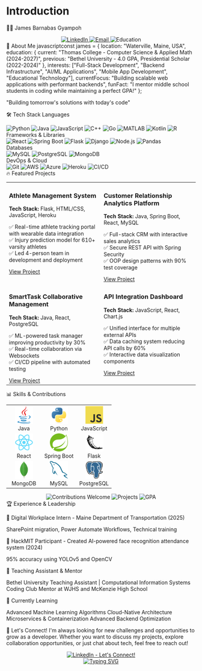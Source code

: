 # Introduction



👨‍💻 James Barnabas Gyampoh
<div align="center">
  <a href="https://www.linkedin.com/in/james-barnabas-gyampoh/">
    <img src="https://img.shields.io/badge/LinkedIn-0077B5?style=for-the-badge&logo=linkedin&logoColor=white" alt="LinkedIn">
  </a>
  <a href="mailto:jamesgyampoh560@gmail.com">
    <img src="https://img.shields.io/badge/Email-D14836?style=for-the-badge&logo=gmail&logoColor=white" alt="Email">
  </a>
  <img src="https://img.shields.io/badge/Computer_Science_Student-Thomas_College-blue?style=for-the-badge" alt="Education">
</div>
🚀 About Me
javascriptconst james = {
  location: "Waterville, Maine, USA",
  education: {
    current: "Thomas College - Computer Science & Applied Math (2024-2027)",
    previous: "Bethel University - 4.0 GPA, Presidential Scholar (2022-2024)"
  },
  interests: ["Full-Stack Development", "Backend Infrastructure", "AI/ML Applications", 
              "Mobile App Development", "Educational Technology"],
  currentFocus: "Building scalable web applications with performant backends",
  funFact: "I mentor middle school students in coding while maintaining a perfect GPA!"
};

"Building tomorrow's solutions with today's code"

🛠️ Tech Stack
Languages
<div>
  <img src="https://img.shields.io/badge/Python-3776AB?style=for-the-badge&logo=python&logoColor=white" alt="Python">
  <img src="https://img.shields.io/badge/Java-ED8B00?style=for-the-badge&logo=openjdk&logoColor=white" alt="Java">
  <img src="https://img.shields.io/badge/JavaScript-F7DF1E?style=for-the-badge&logo=javascript&logoColor=black" alt="JavaScript">
  <img src="https://img.shields.io/badge/C++-00599C?style=for-the-badge&logo=cplusplus&logoColor=white" alt="C++">
  <img src="https://img.shields.io/badge/Go-00ADD8?style=for-the-badge&logo=go&logoColor=white" alt="Go">
  <img src="https://img.shields.io/badge/MATLAB-0076A8?style=for-the-badge&logo=mathworks&logoColor=white" alt="MATLAB">
  <img src="https://img.shields.io/badge/Kotlin-7F52FF?style=for-the-badge&logo=kotlin&logoColor=white" alt="Kotlin">
  <img src="https://img.shields.io/badge/R-276DC3?style=for-the-badge&logo=r&logoColor=white" alt="R">
</div>
Frameworks & Libraries
<div>
  <img src="https://img.shields.io/badge/React-20232A?style=for-the-badge&logo=react&logoColor=61DAFB" alt="React">
  <img src="https://img.shields.io/badge/Spring_Boot-6DB33F?style=for-the-badge&logo=spring&logoColor=white" alt="Spring Boot">
  <img src="https://img.shields.io/badge/Flask-000000?style=for-the-badge&logo=flask&logoColor=white" alt="Flask">
  <img src="https://img.shields.io/badge/Django-092E20?style=for-the-badge&logo=django&logoColor=white" alt="Django">
  <img src="https://img.shields.io/badge/Node.js-339933?style=for-the-badge&logo=nodedotjs&logoColor=white" alt="Node.js">
  <img src="https://img.shields.io/badge/Pandas-150458?style=for-the-badge&logo=pandas&logoColor=white" alt="Pandas">
</div>
Databases
<div>
  <img src="https://img.shields.io/badge/MySQL-4479A1?style=for-the-badge&logo=mysql&logoColor=white" alt="MySQL">
  <img src="https://img.shields.io/badge/PostgreSQL-316192?style=for-the-badge&logo=postgresql&logoColor=white" alt="PostgreSQL">
  <img src="https://img.shields.io/badge/MongoDB-4EA94B?style=for-the-badge&logo=mongodb&logoColor=white" alt="MongoDB">
</div>
DevOps & Cloud
<div>
  <img src="https://img.shields.io/badge/Git-F05032?style=for-the-badge&logo=git&logoColor=white" alt="Git">
  <img src="https://img.shields.io/badge/AWS-232F3E?style=for-the-badge&logo=amazonaws&logoColor=white" alt="AWS">
  <img src="https://img.shields.io/badge/Azure-0078D4?style=for-the-badge&logo=microsoftazure&logoColor=white" alt="Azure">
  <img src="https://img.shields.io/badge/Heroku-430098?style=for-the-badge&logo=heroku&logoColor=white" alt="Heroku">
  <img src="https://img.shields.io/badge/CI/CD-2088FF?style=for-the-badge&logo=github-actions&logoColor=white" alt="CI/CD">
</div>
🔥 Featured Projects
<table>
  <tr>
    <td width="50%" valign="top">
      <h3>Athlete Management System</h3>
      <p><strong>Tech Stack:</strong> Flask, HTML/CSS, JavaScript, Heroku</p>
      <p>
        ✅ Real-time athlete tracking portal with wearable data integration<br>
        ✅ Injury prediction model for 610+ varsity athletes<br>
        ✅ Led 4-person team in development and deployment
      </p>
      <a href="https://github.com/jamesgyampoh/athlete-management-system">View Project</a>
    </td>
    <td width="50%" valign="top">
      <h3>Customer Relationship Analytics Platform</h3>
      <p><strong>Tech Stack:</strong> Java, Spring Boot, React, MySQL</p>
      <p>
        ✅ Full-stack CRM with interactive sales analytics<br>
        ✅ Secure REST API with Spring Security<br>
        ✅ OOP design patterns with 90% test coverage
      </p>
      <a href="https://github.com/jamesgyampoh/crm-analytics">View Project</a>
    </td>
  </tr>
  <tr>
    <td width="50%" valign="top">
      <h3>SmartTask Collaborative Management</h3>
      <p><strong>Tech Stack:</strong> Java, React, PostgreSQL</p>
      <p>
        ✅ ML-powered task manager improving productivity by 30%<br>
        ✅ Real-time collaboration via Websockets<br>
        ✅ CI/CD pipeline with automated testing
      </p>
      <a href="https://github.com/jamesgyampoh/smarttask-management">View Project</a>
    </td>
    <td width="50%" valign="top">
      <h3>API Integration Dashboard</h3>
      <p><strong>Tech Stack:</strong> JavaScript, React, Chart.js</p>
      <p>
        ✅ Unified interface for multiple external APIs<br>
        ✅ Data caching system reducing API calls by 60%<br>
        ✅ Interactive data visualization components
      </p>
      <a href="https://github.com/jamesgyampoh/api-dashboard">View Project</a>
    </td>
  </tr>
</table>
📊 Skills & Contributions
<div align="center">
  <table>
    <tr>
      <td align="center" width="33%">
        <img src="https://raw.githubusercontent.com/devicons/devicon/master/icons/java/java-original.svg" width="48" height="48" alt="Java"/>
        <br>Java
      </td>
      <td align="center" width="33%">
        <img src="https://raw.githubusercontent.com/devicons/devicon/master/icons/python/python-original.svg" width="48" height="48" alt="Python"/>
        <br>Python
      </td>
      <td align="center" width="33%">
        <img src="https://raw.githubusercontent.com/devicons/devicon/master/icons/javascript/javascript-original.svg" width="48" height="48" alt="JavaScript"/>
        <br>JavaScript
      </td>
    </tr>
    <tr>
      <td align="center" width="33%">
        <img src="https://raw.githubusercontent.com/devicons/devicon/master/icons/react/react-original.svg" width="48" height="48" alt="React"/>
        <br>React
      </td>
      <td align="center" width="33%">
        <img src="https://raw.githubusercontent.com/devicons/devicon/master/icons/spring/spring-original.svg" width="48" height="48" alt="Spring"/>
        <br>Spring Boot
      </td>
      <td align="center" width="33%">
        <img src="https://raw.githubusercontent.com/devicons/devicon/master/icons/flask/flask-original.svg" width="48" height="48" alt="Flask"/>
        <br>Flask
      </td>
    </tr>
    <tr>
      <td align="center" width="33%">
        <img src="https://raw.githubusercontent.com/devicons/devicon/master/icons/mongodb/mongodb-original.svg" width="48" height="48" alt="MongoDB"/>
        <br>MongoDB
      </td>
      <td align="center" width="33%">
        <img src="https://raw.githubusercontent.com/devicons/devicon/master/icons/mysql/mysql-original.svg" width="48" height="48" alt="MySQL"/>
        <br>MySQL
      </td>
      <td align="center" width="33%">
        <img src="https://raw.githubusercontent.com/devicons/devicon/master/icons/postgresql/postgresql-original.svg" width="48" height="48" alt="PostgreSQL"/>
        <br>PostgreSQL
      </td>
    </tr>
  </table>
</div>
<div align="center">
  <img src="https://img.shields.io/badge/Contributions-Welcome-brightgreen?style=for-the-badge" alt="Contributions Welcome" />
  <img src="https://img.shields.io/badge/Projects-8+-blue?style=for-the-badge" alt="Projects" />
  <img src="https://img.shields.io/badge/GPA-4.0-success?style=for-the-badge" alt="GPA" />
</div>
🏆 Experience & Leadership

🔹 Digital Workplace Intern - Maine Department of Transportation (2025)

SharePoint migration, Power Automate Workflows, Technical training


🔹 HackMIT Participant - Created AI-powered face recognition attendance system (2024)

95% accuracy using YOLOv5 and OpenCV


🔹 Teaching Assistant & Mentor

Bethel University Teaching Assistant | Computational Information Systems
Coding Club Mentor at WJHS and McKenzie High School



🌱 Currently Learning

Advanced Machine Learning Algorithms
Cloud-Native Architecture
Microservices & Containerization
Advanced Backend Optimization

💬 Let's Connect!
I'm always looking for new challenges and opportunities to grow as a developer. Whether you want to discuss my projects, explore collaboration opportunities, or just chat about tech, feel free to reach out!
<div align="center">
  <a href="https://www.linkedin.com/in/james-barnabas-gyampoh/">
    <img src="https://img.shields.io/badge/LinkedIn-Let's_Connect!-0077B5?style=for-the-badge&logo=linkedin&logoColor=white" alt="LinkedIn - Let's Connect!">
  </a>
</div>

<div align="center">
  <a href="https://github.com/jamesgyampoh">
    <img src="https://readme-typing-svg.herokuapp.com?font=Fira+Code&pause=1000&color=2E97F7&center=true&vCenter=true&width=435&lines=Always+learning%2C+always+building;Full-stack+developer+%26+CS+student;Ready+for+my+next+challenge!" alt="Typing SVG" />
  </a>
</div>
